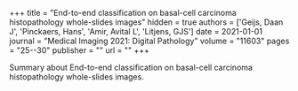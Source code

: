 +++
title = "End-to-end classification on basal-cell carcinoma histopathology whole-slides images"
hidden = true
authors  = ['Geijs, Daan J', 'Pinckaers, Hans', 'Amir, Avital L', 'Litjens, GJS']
date = 2021-01-01
journal = "Medical Imaging 2021: Digital Pathology"
volume = "11603"
pages = "25--30"
publisher = ""
url = ""
+++

Summary about End-to-end classification on basal-cell carcinoma histopathology whole-slides images.